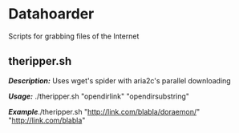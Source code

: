 # Datahoarder

Scripts for grabbing files of the Internet

## theripper.sh

***Description:*** Uses wget's spider with aria2c's parallel downloading

***Usage:*** ./theripper.sh "opendirlink" "opendirsubstring"

***Example***./theripper.sh "http://link.com/blabla/doraemon/" "http://link.com/blabla" 
